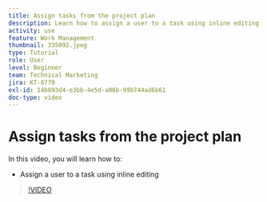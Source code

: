 ```yaml
---
title: Assign tasks from the project plan
description: Learn how to assign a user to a task using inline editing in a [!DNL  Workfront] project.
activity: use
feature: Work Management
thumbnail: 335092.jpeg
type: Tutorial
role: User
level: Beginner
team: Technical Marketing
jira: KT-8779
exl-id: 14b893d4-e3bb-4e5d-a06b-99b744ad6b61
doc-type: video
---
```

# Assign tasks from the project plan

In this video, you will learn how to:

* Assign a user to a task using inline editing

>[!VIDEO](https://video.tv.adobe.com/v/335092/?quality=12&learn=on)

<!---
learn more urls:
Notifications: Information about work assigned to me
Assign tasks
Personal time overview
Make smart assignments
Modify multiple user assignments in a task list
--->
